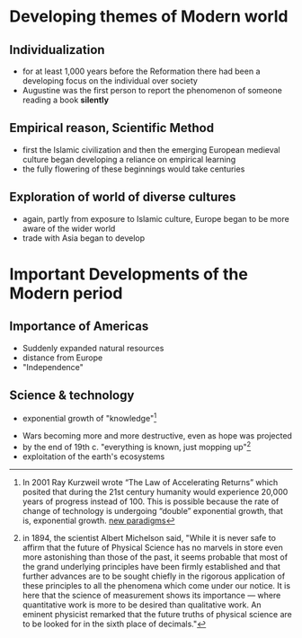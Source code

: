 [//]: # (Emergence of the "modern" world #)
[//]: # (This is a comment syntax)
# Developing themes of Modern world #

## Individualization ##

- for at least 1,000 years before the Reformation there had been a developing focus on the individual over society
- Augustine was the first person to report the phenomenon of someone reading a book **silently**

## Empirical reason, Scientific Method ##
* first the Islamic civilization and then the emerging European medieval culture began developing a reliance on empirical learning
* the fully flowering of these beginnings would take centuries 
## Exploration of world of diverse cultures ##
* again, partly from exposure to Islamic culture, Europe began to be more aware of the wider world
* trade with Asia began to develop

# Important Developments of the Modern period #


## Importance of Americas ##

* Suddenly expanded natural resources
* distance from Europe
* "Independence"

## Science & technology ##

* exponential growth of "knowledge"[^2]
- Wars becoming more and more destructive, even as hope was projected
- by the end of 19th c. "everything is known, just mopping up"[^1]
- exploitation of the earth's ecosystems

[^2]: In 2001 Ray Kurzweil wrote “The Law of Accelerating Returns” which posited that during the 21st century humanity would experience 20,000 years of progress instead of 100. This is possible because the rate of change of technology is undergoing “double” exponential growth, that is, exponential growth. [new paradigms](https://www.industrytap.com/new-paradigms-the-exponential-growth-of-knowledge/53192)

[^1]: in 1894, the scientist Albert Michelson said, "While it is never safe to affirm that the future of Physical Science has no marvels in store even more astonishing than those of the past, it seems probable that most of the grand underlying principles have been firmly established and that further advances are to be sought chiefly in the rigorous application of these principles to all the phenomena which come under our notice. It is here that the science of measurement shows its importance — where quantitative work is more to be desired than qualitative work. An eminent physicist remarked that the future truths of physical science are to be looked for in the sixth place of decimals."


